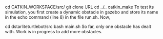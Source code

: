 cd CATKIN_WORKSPACE/src/
git clone URL
cd ../..
catkin_make
To test its simulation, you first create a dynamic obstacle in gazebo and store its name in the echo command (line 8) in the file run.sh. Now,

cd dstarliteturtlebot/src
bash main.sh
So far, only one obstacle has dealt with. Work is in progress to add more obstacles.